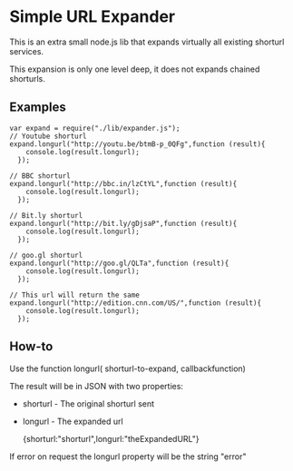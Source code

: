# Simple URL Expander

This is an extra small node.js lib that expands virtually all existing shorturl services.

This expansion is only one level deep, it does not expands chained shorturls.

## Examples

	var expand = require("./lib/expander.js");
	// Youtube shorturl
	expand.longurl("http://youtu.be/btmB-p_0QFg",function (result){
	    console.log(result.longurl);
	  });

	// BBC shorturl
	expand.longurl("http://bbc.in/lzCtYL",function (result){
	    console.log(result.longurl);
	  });

	// Bit.ly shorturl
	expand.longurl("http://bit.ly/gDjsaP",function (result){
	    console.log(result.longurl);
	  });

	// goo.gl shorturl
	expand.longurl("http://goo.gl/QLTa",function (result){
	    console.log(result.longurl);
	  });

	// This url will return the same
	expand.longurl("http://edition.cnn.com/US/",function (result){
	    console.log(result.longurl);
	  });

## How-to

Use the function longurl( shorturl-to-expand, callbackfunction)

The result will be in JSON with two properties:

* shorturl - The original shorturl sent 
* longurl - The expanded url


	{shorturl:"shorturl",longurl:"theExpandedURL"}


If error on request the longurl property will be the string "error"
